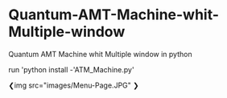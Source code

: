 # Quantum-AMT-Machine-whit-Multiple-window
Quantum AMT Machine whit Multiple window in python

run 'python install -'ATM_Machine.py'


❮img src="images/Menu-Page.JPG" ❯

